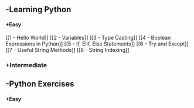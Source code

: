 ## -Learning Python
#### +Easy

[[1 - Hello World]]
[[2 - Variables]]
[[3 - Type Casting]]
[[4 - Boolean Expressions in Python]]
[[5 - If, Elif, Else Statements]]
[[6 - Try and Except]]
[[7 - Useful String Methods]]
[[8 - String Indexing]]
### +Intermediate


## -Python Exercises
#### +Easy
